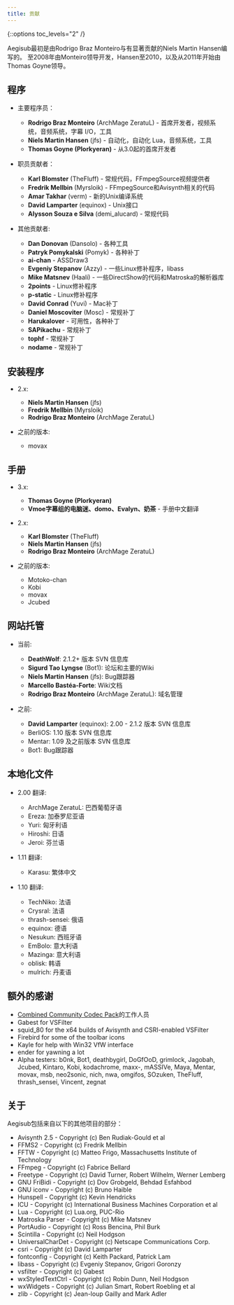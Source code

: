 ```yaml
---
title: 贡献
---
```


{::options toc_levels="2" /}

Aegisub最初是由Rodrigo Braz Monteiro与有显著贡献的Niels Martin Hansen编写的。
至2008年由Monteiro领导开发，Hansen至2010，以及从2011年开始由Thomas Goyne领导。

## 程序 ##
* 主要程序员：
  * **Rodrigo Braz Monteiro** (ArchMage ZeratuL) - 首席开发者，视频系统，音频系统，字幕 I/O，工具
  * **Niels Martin Hansen** (jfs) - 自动化，自动化 Lua，音频系统，工具
  * **Thomas Goyne (Plorkyeran)** - 从3.0起的首席开发者

* 职员贡献者：
  * **Karl Blomster** (TheFluff) - 常规代码，FFmpegSource视频提供者
  * **Fredrik Mellbin** (Myrsloik) - FFmpegSource和Avisynth相关的代码
  * **Amar Takhar** (verm) - 新的Unix编译系统
  * **David Lamparter** (equinox) - Unix接口
  * **Alysson Souza e Silva** (demi_alucard) - 常规代码

* 其他贡献者:
  * **Dan Donovan** (Dansolo) - 各种工具
  * **Patryk Pomykalski** (Pomyk) - 各种补丁
  * **ai-chan** - ASSDraw3
  * **Evgeniy Stepanov** (Azzy) - 一些Linux修补程序，libass
  * **Mike Matsnev** (Haali) - 一些DirectShow的代码和Matroska的解析器库
  * **2points** - Linux修补程序
  * **p-static** - Linux修补程序
  * **David Conrad** (Yuvi) - Mac补丁
  * **Daniel Moscoviter** (Mosc) - 常规补丁
  * **Harukalover** - 可用性，各种补丁
  * **SAPikachu** - 常规补丁
  * **tophf** - 常规补丁
  * **nodame** - 常规补丁

## 安装程序 ##
* 2.x:
  * **Niels Martin Hansen** (jfs)
  * **Fredrik Mellbin** (Myrsloik)
  * **Rodrigo Braz Monteiro** (ArchMage ZeratuL)

* 之前的版本:
  * movax

## 手册 ##
* 3.x:
  * **Thomas Goyne (Plorkyeran)**
  * **Vmoe字幕组的电脑迷、domo、Evalyn、奶茶** - 手册中文翻译

* 2.x:
  * **Karl Blomster** (TheFluff)
  * **Niels Martin Hansen** (jfs)
  * **Rodrigo Braz Monteiro** (ArchMage ZeratuL)

* 之前的版本:
  * Motoko-chan
  * Kobi
  * movax
  * Jcubed

## 网站托管 ##
* 当前:
  * **DeathWolf**: 2.1.2+ 版本 SVN 信息库
  * **Sigurd Tao Lyngse** (Bot1): 论坛和主要的Wiki
  * **Niels Martin Hansen** (jfs): Bug跟踪器
  * **Marcello Bastéa-Forte**: Wiki文档
  * **Rodrigo Braz Monteiro** (ArchMage ZeratuL): 域名管理

* 之前:
  * **David Lamparter** (equinox): 2.00 - 2.1.2 版本 SVN 信息库
  * BerliOS: 1.10 版本 SVN 信息库
  * Mentar: 1.09 及之前版本 SVN 信息库
  * Bot1: Bug跟踪器

## 本地化文件 ##
* 2.00 翻译:
  * ArchMage ZeratuL: 巴西葡萄牙语
  * Ereza: 加泰罗尼亚语
  * Yuri: 匈牙利语
  * Hiroshi: 日语
  * Jeroi: 芬兰语

* 1.11 翻译:
  * Karasu: 繁体中文

* 1.10 翻译:
  * TechNiko: 法语
  * Crysral: 法语
  * thrash-sensei: 俄语
  * equinox: 德语
  * Nesukun: 西班牙语
  * EmBolo: 意大利语
  * Mazinga: 意大利语
  * oblisk: 韩语
  * mulrich: 丹麦语

## 额外的感谢 ##
* [Combined Community Codec Pack](http://www.cccp-project.net)的工作人员
* Gabest for VSFilter
* squid_80 for the x64 builds of Avisynth and CSRI-enabled VSFilter
* Firebird for some of the toolbar icons
* Kayle for help with Win32 VfW interface
* ender for yawning a lot
* Alpha testers: b0nk, Bot1, deathbygirl, DoGfOoD, grimlock, Jagobah, Jcubed, Kintaro, Kobi, kodachrome, maxx-, mASSIVe, Maya, Mentar, movax, msb, neo2sonic, nich, nwa, omgifos, SOzuken, TheFluff, thrash_sensei, Vincent, zegnat

## 关于 ##
Aegisub包括来自以下的其他项目的部分：

* Avisynth 2.5 - Copyright (c) Ben Rudiak-Gould et al
* FFMS2 - Copyright (c) Fredrik Mellbin
* FFTW - Copyright (c) Matteo Frigo, Massachusetts Institute of Technology
* FFmpeg - Copyright (c) Fabrice Bellard
* Freetype - Copyright (c) David Turner, Robert Wilhelm, Werner Lemberg
* GNU FriBidi - Copyright (c) Dov Grobgeld, Behdad Esfahbod
* GNU iconv - Copyright (c) Bruno Haible
* Hunspell - Copyright (c) Kevin Hendricks
* ICU - Copyright (c) International Business Machines Corporation et al
* Lua - Copyright (c) Lua.org, PUC-Rio
* Matroska Parser - Copyright (c) Mike Matsnev
* PortAudio - Copyright (c) Ross Bencina, Phil Burk
* Scintilla - Copyright (c) Neil Hodgson
* UniversalCharDet - Copyright (c) Netscape Communications Corp.
* csri - Copyright (c) David Lamparter
* fontconfig - Copyright (c) Keith Packard, Patrick Lam
* libass - Copyright (c) Evgeniy Stepanov, Grigori Goronzy
* vsfilter - Copyright (c) Gabest
* wxStyledTextCtrl - Copyright (c) Robin Dunn, Neil Hodgson
* wxWidgets - Copyright (c) Julian Smart, Robert Roebling et al
* zlib - Copyright (c) Jean-loup Gailly and Mark Adler

